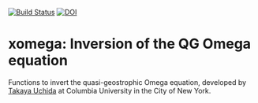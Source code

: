 [![Build Status](https://travis-ci.org/roxyboy/xomega.svg?branch=master)](https://travis-ci.org/roxyboy/xomega)
[![DOI](https://zenodo.org/badge/125751493.svg)](https://zenodo.org/badge/latestdoi/125751493)

# xomega: Inversion of the QG Omega equation
Functions to invert the quasi-geostrophic Omega equation,
developed by [Takaya Uchida]( https://roxyboy.github.io/ )
at Columbia University in the City of New York.
